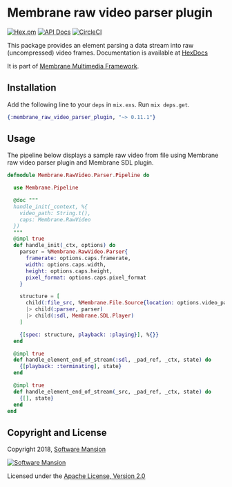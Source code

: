 # Membrane raw video parser plugin

[![Hex.pm](https://img.shields.io/hexpm/v/membrane_raw_video_parser_plugin.svg)](https://hex.pm/packages/membrane_raw_video_parser_plugin)
[![API Docs](https://img.shields.io/badge/api-docs-yellow.svg?style=flat)](https://hexdocs.pm/membrane_raw_video_parser_plugin/)
[![CircleCI](https://circleci.com/gh/membraneframework/membrane_raw_video_parser_plugin.svg?style=svg)](https://circleci.com/gh/membraneframework/membrane_raw_video_parser_plugin)

This package provides an element parsing a data stream into raw (uncompressed) video frames.
Documentation is available at [HexDocs](https://hexdocs.pm/membrane_raw_video_parser_plugin/)

It is part of [Membrane Multimedia Framework](https://membrane.stream/).

## Installation

Add the following line to your `deps` in `mix.exs`. Run `mix deps.get`.

```elixir
{:membrane_raw_video_parser_plugin, "~> 0.11.1"}
```
## Usage
The pipeline below displays a sample raw video from file using Membrane raw video parser plugin and 
Membrane SDL plugin.

```elixir
defmodule Membrane.RawVideo.Parser.Pipeline do

  use Membrane.Pipeline

  @doc """
  handle_init(_context, %{
    video_path: String.t(),
    caps: Membrane.RawVideo
  })
  """
  @impl true
  def handle_init(_ctx, options) do
    parser = %Membrane.RawVideo.Parser{
      framerate: options.caps.framerate,
      width: options.caps.width,
      height: options.caps.height,
      pixel_format: options.caps.pixel_format
    }

    structure = [
      child(:file_src, %Membrane.File.Source{location: options.video_path})
      |> child(:parser, parser)
      |> child(:sdl, Membrane.SDL.Player)
    ]

    {[spec: structure, playback: :playing}], %{}}
  end

  @impl true
  def handle_element_end_of_stream(:sdl, _pad_ref, _ctx, state) do
    {[playback: :terminating], state}
  end

  @impl true
  def handle_element_end_of_stream(_src, _pad_ref, _ctx, state) do
    {[], state}
  end
end
```



## Copyright and License

Copyright 2018, [Software Mansion](https://swmansion.com/?utm_source=git&utm_medium=readme&utm_campaign=membrane)

[![Software Mansion](https://logo.swmansion.com/logo?color=white&variant=desktop&width=200&tag=membrane-github)](https://swmansion.com/?utm_source=git&utm_medium=readme&utm_campaign=membrane)

Licensed under the [Apache License, Version 2.0](LICENSE)
